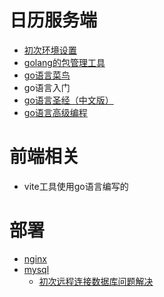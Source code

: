 # 日历服务端

- [初次环境设置](https://blog.csdn.net/m0_67393413/article/details/126100779)
- [golang的包管理工具](https://www.jianshu.com/p/760c97ff644c)
- [go语言菜鸟](https://www.runoob.com/go/go-tutorial.html)
- go语言入门
- [go语言圣经（中文版）](https://golang-china.github.io/gopl-zh/)
- [go语言高级编程](https://chai2010.cn/advanced-go-programming-book/)

# 前端相关
- vite工具使用go语言编写的
# 部署
- [nginx](https://zhuanlan.zhihu.com/p/378409850)
- [mysql](https://www.runoob.com/mysql/mysql-install.html)
  - [初次远程连接数据库问题解决](https://makolyte.com/error-host-is-not-allowed-to-connect-to-this-mysql-server/)